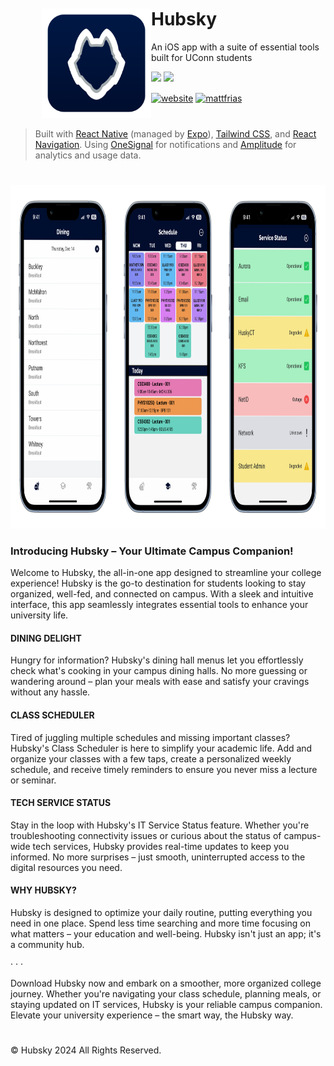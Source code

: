 <div align="left" style="margin: 50px">
  <img align="left" height="175" src="assets/appicon.png" alt="hubsky" style="float: left;"/>
</div>

# Hubsky
An iOS app with a suite of essential tools built for UConn students
<div>
	<a href="https://github.com/mattfrias/hubsky/releases/latest"><img src="https://img.shields.io/github/v/release/mattfrias/hubsky?style=for-the-badge&logo=github&color=000e2f" /></a>
	<a href="https://apps.apple.com/us/app/hubsky/id6474400347"><img src="https://img.shields.io/itunes/v/6474400347?logo=apple&style=for-the-badge&label=app%20store&color=000e2f" /></a>
	
<a href='https://hubsky.top'><img align='center' alt='website' src='https://img.shields.io/website?style=for-the-badge&url=https%3A%2F%2Fhubsky.top&label=hubsky.top&color=ffffff'></a>
<a href='https://mattfrias.com'><img align='center' alt='mattfrias' src='https://img.shields.io/badge/created_by-mattfrias-white?style=for-the-badge'></a>

</div>
<div class="clear"></div>

#
> Built with <a href="https://reactnative.dev/" target="_blank">React Native</a> (managed by <a href="https://expo.dev/" target="_blank">Expo</a>), <a href="https://tailwindcss.com/" target="_blank">Tailwind CSS</a>, and <a href="https://reactnavigation.org/" target="_blank">React Navigation</a>. Using <a href="https://onesignal.com/" target="_blank">OneSignal</a> for notifications and <a href="https://amplitude.com/" target="_blank">Amplitude</a> for analytics and usage data.
#

<p align="center">
  <img src="assets/screenshots.png" alt="screenshots" height="550" />
</p>

### Introducing Hubsky – Your Ultimate Campus Companion!

Welcome to Hubsky, the all-in-one app designed to streamline your college experience! Hubsky is the go-to destination for students looking to stay organized, well-fed, and connected on campus. With a sleek and intuitive interface, this app seamlessly integrates essential tools to enhance your university life.

#### DINING DELIGHT
Hungry for information? Hubsky's dining hall menus let you effortlessly check what's cooking in your campus dining halls. No more guessing or wandering around – plan your meals with ease and satisfy your cravings without any hassle.

#### CLASS SCHEDULER
Tired of juggling multiple schedules and missing important classes? Hubsky's Class Scheduler is here to simplify your academic life. Add and organize your classes with a few taps, create a personalized weekly schedule, and receive timely reminders to ensure you never miss a lecture or seminar.

#### TECH SERVICE STATUS
Stay in the loop with Hubsky's IT Service Status feature. Whether you're troubleshooting connectivity issues or curious about the status of campus-wide tech services, Hubsky provides real-time updates to keep you informed. No more surprises – just smooth, uninterrupted access to the digital resources you need.

#### WHY HUBSKY?
Hubsky is designed to optimize your daily routine, putting everything you need in one place. Spend less time searching and more time focusing on what matters – your education and well-being. Hubsky isn't just an app; it's a community hub.

· · ·

Download Hubsky now and embark on a smoother, more organized college journey. Whether you're navigating your class schedule, planning meals, or staying updated on IT services, Hubsky is your reliable campus companion. Elevate your university experience – the smart way, the Hubsky way.

#

© Hubsky 2024 All Rights Reserved.
